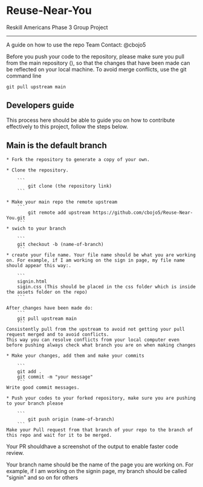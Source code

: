 # Reuse-Near-You
Reskill Americans Phase 3 Group Project

****************

A guide on how to use the repo
Team Contact: @cbojo5

Before you push your code to the repository, please make sure you pull from the main repository (), so that the changes that have been made can be reflected on your local machine. To avoid merge conflicts, use the git command line
   
    git pull upstream main

## Developers guide

This process here should be able to guide you on how to contribute effectively to this project, follow the steps below.

## Main is the default branch

    * Fork the repository to generate a copy of your own.

    * Clone the repository.

        ```
            git clone (the repository link)
        ```
        
    * Make your main repo the remote upstream 
        ```
            git remote add upstream https://github.com/cbojo5/Reuse-Near-You.git
        ```
    * swich to your branch 

        ```
        git checkout -b (name-of-branch)
        ```
    * create your file name. Your file name should be what you are working on. For example, if I am working on the sign in page, my file name should appear this way:.

        ```
        signin.html
        sigin.css (This should be placed in the css folder which is inside the assets folder on the repo)
        ```

    After changes have been made do:
        ```
        git pull upstream main
        ```
    Consistently pull from the upstream to avoid not getting your pull request merged and to avoid conflicts.
    This way you can resolve conflicts from your local computer even before pushing always check what branch you are on when making changes
    
    * Make your changes, add them and make your commits

        ``` 
        git add .
        git commit -m "your message"
        ```
    Write good commit messages.

    * Push your codes to your forked repository, make sure you are pushing to your branch please
        
        ```
            git push origin (name-of-branch)
        ```
    Make your Pull request from that branch of your repo to the branch of this repo and wait for it to be merged.

Your PR shouldhave a screenshot of the output to enable faster code review. 

Your branch name should be the name of the page you are working on. For example, if I am working on the signin page, my branch should be called "signin" and so on for others
